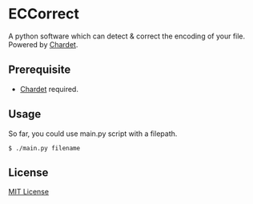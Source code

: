 # ECCorrect
A python software which can detect &amp; correct the encoding of your file. Powered  by [Chardet](https://github.com/chardet/chardet).

## Prerequisite

* [Chardet](https://github.com/chardet/chardet) required.

## Usage

So far, you could use main.py script with a filepath.

	$ ./main.py filename
	
## License
[MIT License](https://github.com/LathamZ/ECCorrect/blob/master/LICENSE)

